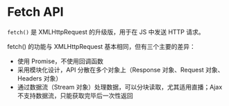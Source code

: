 # Fetch API

`fetch()` 是 XMLHttpRequest 的升级版，用于在 JS 中发送 HTTP 请求。

fetch() 的功能与 XMLHttpRequest 基本相同，但有三个主要的差异：

- 使用 Promise，不使用回调函数
- 采用模块化设计，API 分散在多个对象上（Response 对象、Request 对象、Headers 对象）
- 通过数据流（Stream 对象）处理数据，可以分块读取，尤其适用直播；Ajax 不支持数据流，只能获取完毕后一次性返回

###
